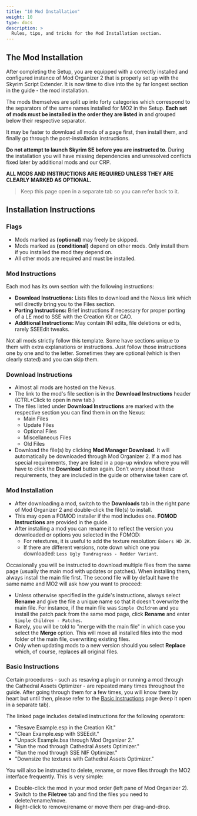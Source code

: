 ```yaml
---
title: "10 Mod Installation"
weight: 10
type: docs
description: >
  Rules, tips, and tricks for the Mod Installation section.
---
```


## The Mod Installation

After completing the Setup, you are equipped with a correctly installed and configured instance of Mod Organizer 2 that is properly set up with the Skyrim Script Extender. It is now time to dive into the by far longest section in the guide - the mod installation.

The mods themselves are split up into forty categories which correspond to the separators of the same names installed for MO2 in the Setup. **Each set of mods must be installed in the order they are listed in** and grouped below their respective separator.

It may be faster to download all mods of a page first, then install them, and finally go through the post-installation instructions.

**Do not attempt to launch Skyrim SE before you are instructed to**. During the installation you will have missing dependencies and unresolved conflicts fixed later by additional mods and our CRP.

**ALL MODS AND INSTRUCTIONS ARE REQUIRED UNLESS THEY ARE CLEARLY MARKED AS OPTIONAL.**

> Keep this page open in a separate tab so you can refer back to it.

## Installation Instructions

### Flags

- Mods marked as **(optional)** may freely be skipped.
- Mods marked as **(conditional)** depend on other mods. Only install them if you installed the mod they depend on.
- All other mods are required and must be installed.

### Mod Instructions

Each mod has its own section with the following instructions:

- **Download Instructions:** Lists files to download and the Nexus link which will directly bring you to the Files section.
- **Porting Instructions:** Brief instructions if necessary for proper porting of a LE mod to SSE with the Creation Kit or CAO.
- **Additional Instructions:** May contain INI edits, file deletions or edits, rarely SSEEdit tweaks.

Not all mods strictly follow this template. Some have sections unique to them with extra explanations or instructions. Just follow those instructions one by one and to the letter. Sometimes they are optional (which is then clearly stated) and you can skip them.

### Download Instructions

* Almost all mods are hosted on the Nexus.
* The link to the mod's file section is in the **Download Instructions** header (CTRL+Click to open in new tab.)
* The files listed under **Download Instructions** are marked with the respective section you can find them in on the Nexus:
  * Main Files
  * Update Files
  * Optional Files
  * Miscellaneous Files
  * Old Files
* Download the file(s) by clicking **Mod Manager Download**. It will automatically be downloaded through Mod Organizer 2. If a mod has special requirements, they are listed in a pop-up window where you will have to click the **Download** button again. Don’t worry about these requirements, they are included in the guide or otherwise taken care of.

### Mod Installation

* After downloading a mod, switch to the **Downloads** tab in the right pane of Mod Organizer 2 and double-click the file(s) to install.
* This may open a FOMOD installer if the mod includes one. **FOMOD Instructions** are provided in the guide.
* After installing a mod you can rename it to reflect the version you downloaded or options you selected in the FOMOD:
  * For retextures, it is useful to add the texture resolution: `Embers HD 2K`.
  * If there are different versions, note down which one you downloaded: `Less Ugly Tundragrass - Redder Variant`.

Occasionally you will be instructed to download multiple files from the same page (usually the main mod with updates or patches). When installing them, always install the main file first. The second file will by default have the same name and MO2 will ask how you want to proceed:

* Unless otherwise specified in the guide's instructions, always select **Rename** and give the file a unique name so that it doesn't overwrite the main file. For instance, if the main file was `Simple Children` and you install the patch pack from the same mod page, click **Rename** and enter `Simple Children - Patches`.
* Rarely, you will be told to "merge with the main file" in which case you select the **Merge** option. This will move all installed files into the mod folder of the main file, overwriting existing files.
* Only when updating mods to a new version should you select **Replace** which, of course, replaces all original files.

### Basic Instructions

Certain procedures - such as resaving a plugin or running a mod through the Cathedral Assets Optimizer - are repeated many times throughout the guide. After going through them for a few times, you will know them by heart but until then, please refer to the [Basic Instructions](https://thephoenixflavour.com/skyrim-se/resources/basic-instructions/) page (keep it open in a separate tab).

The linked page includes detailed instructions for the following operators:

- "Resave Example.esp in the Creation Kit."
- "Clean Example.esp with SSEEdit."
- "Unpack Example.bsa through Mod Organizer 2."
- "Run the mod through Cathedral Assets Optimizer."
- "Run the mod through SSE NIF Optimizer."
- "Downsize the textures with Cathedral Assets Optimizer."

You will also be instructed to delete, rename, or move files through the MO2 interface frequently. This is very simple:

- Double-click the mod in your mod order (left pane of Mod Organizer 2).
- Switch to the **Filetree** tab and find the files you need to delete/rename/move.
- Right-click to remove/rename or move them per drag-and-drop.
